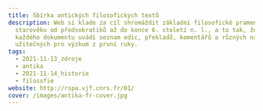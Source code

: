 ```yaml
---
title: Sbírka antických filosofických textů
description: Web si klade za cíl shromáždit základní filosofické prameny
  starověku od předsokratiků až do konce 6. století n. l., a to tak, že u
  každého dokumentu uvádí seznam edic, překladů, komentářů a různých nástrojů
  užitečných pro výzkum z první ruky.
tags:
  - 2021-11-13_zdroje
  - antika
  - 2021-11-14_historie
  - filosofie
website: http://rspa.vjf.cnrs.fr/01/
cover: /images/antika-fr-cover.jpg
---
```

